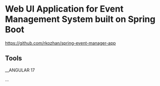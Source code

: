 # Web UI Application for Event Management System built on Spring Boot
https://github.com/rkozhan/spring-event-manager-app

## Tools
__ANGULAR 17

...
